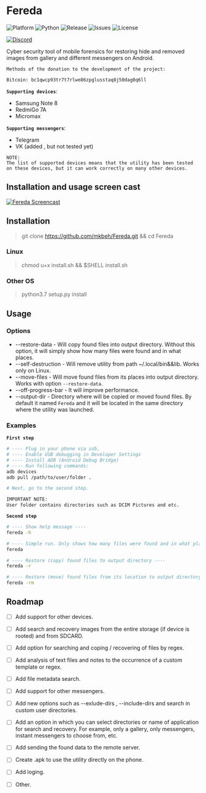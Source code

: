 # Fereda

![Platform](https://img.shields.io/badge/Platform-all-RED)
![Python](https://img.shields.io/badge/Python-3.7|3.8-BRIGHTGREEN)
![Release](https://img.shields.io/github/v/release/mkbeh/Fereda)
![Issues](https://img.shields.io/github/issues/mkbeh/Fereda)
![License](https://img.shields.io/badge/License-GPLv3.0-Yellow)

[![Discord](https://user-images.githubusercontent.com/7288322/34429117-c74dbd12-ecb8-11e7-896d-46369cd0de5b.png)](https://discord.gg/Ftaynpe)

Cyber security tool of mobile forensics for restoring hide and removed images from gallery and different messengers on Android.

```lang
Methods of the donation to the development of the project:

Bitcoin: bc1qwcp93tr7t7rlwe86zpglusstaq8j50dag0q6ll
```

**`Supporting devices`**:

* Samsung Note 8
* RedmiGo 7A
* Micromax

**`Supporting messengers`**:

* Telegram
* VK (added , but not tested yet)

```lang
NOTE:
The list of supported devices means that the utility has been tested on these devices, but it can work correctly on many other devices.
```

## **Installation and usage screen cast**

[![Fereda Screencast](https://img.youtube.com/vi/UqJjgmMkEYs/0.jpg)](https://www.youtube.com/watch?v=UqJjgmMkEYs)

## Installation

> git clone https://github.com/mkbeh/Fereda.git && cd Fereda

### **Linux**

> chmod u+x install.sh && $SHELL install.sh

### **Other OS**

> python3.7 setup.py install

## Usage

### **Options**

* --restore-data - Will copy found files into output directory. Without this option, it will simply show how many files were found and in what places.
* --self-destruction - Will remove utility from path ~/.local/bin&&lib. Works only on Linux.
* --move-files - Will move found files from its places into output directory. Works with option `--restore-data`.
* --off-progress-bar - It will improve performance.
* --output-dir - Directory where will be copied or moved found files. By default it named `Fereda` and it will be located in the same directory where the utility was launched.

### **Examples**

**`First step`**

```bash
# ---- Plug in your phone via usb,
# ---- Enable USB debugging in Developer Settings
# ---- Install ADB (Android Debug Bridge)
# ---- Run following commands:
adb devices
adb pull /path/to/user/folder .

# Next, go to the second step.

IMPORTANT NOTE:
User folder contains directories such as DCIM Pictures and etc.
```

**`Second step`**

```bash
# ---- Show help message ----
fereda -h

# ---- Simple run. Only shows how many files were found and in what places ----
fereda

# ---- Restore (copy) found files to output directory ----
fereda -r

# ---- Restore (move) found files from its location to output directory ----
fereda -rm
```

## Roadmap

* [ ] Add support for other devices.

* [ ] Add search and recovery images from the entire storage
(if device is rooted) and from SDCARD.

* [ ] Add option for searching and coping / recovering of files by regex.

* [ ] Add analysis of text files and notes to the occurrence of a custom template or regex.

* [ ] Add file metadata search.

* [ ] Add support for other messengers.

* [ ] Add new options such as --exlude-dirs , --include-dirs and search in custom user directories.

* [ ] Add an option in which you can select directories or name of application for search and recovery. For example, only a gallery, only messengers, instant messengers to choose from, etc.

* [ ] Add sending the found data to the remote server.

* [ ] Сreate .apk to use the utility directly on the phone.

* [ ] Add loging.

* [ ] Other.
